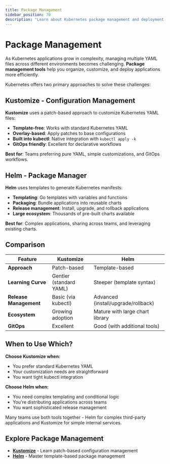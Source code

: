 ```yaml
---
title: Package Management
sidebar_position: 70
description: "Learn about Kubernetes package management and deployment tools - Kustomize and Helm."
---
```


# Package Management

As Kubernetes applications grow in complexity, managing multiple YAML files across different environments becomes challenging. **Package management tools** help you organize, customize, and deploy applications more efficiently.

Kubernetes offers two primary approaches to solve these challenges:

## Kustomize - Configuration Management
**Kustomize** uses a patch-based approach to customize Kubernetes YAML files:

- **Template-free**: Works with standard Kubernetes YAML
- **Overlay-based**: Apply patches to base configurations  
- **Built into kubectl**: Native integration with `kubectl apply -k`
- **GitOps friendly**: Excellent for declarative workflows

**Best for**: Teams preferring pure YAML, simple customizations, and GitOps workflows.

## Helm - Package Manager
**Helm** uses templates to generate Kubernetes manifests:

- **Templating**: Go templates with variables and functions
- **Packaging**: Bundle applications into reusable charts
- **Release management**: Install, upgrade, and rollback applications
- **Large ecosystem**: Thousands of pre-built charts available

**Best for**: Complex applications, sharing across teams, and leveraging existing charts.

## Comparison

| Feature | Kustomize | Helm |
|---------|-----------|------|
| **Approach** | Patch-based | Template-based |
| **Learning Curve** | Gentler (standard YAML) | Steeper (template syntax) |
| **Release Management** | Basic (via kubectl) | Advanced (install/upgrade/rollback) |
| **Ecosystem** | Growing adoption | Mature with large chart library |
| **GitOps** | Excellent | Good (with additional tools) |

## When to Use Which?

**Choose Kustomize when:**
- You prefer standard Kubernetes YAML
- Your customization needs are straightforward  
- You want tight kubectl integration

**Choose Helm when:**
- You need complex templating and conditional logic
- You're distributing applications across teams
- You want sophisticated release management

Many teams use both tools together - Helm for complex third-party applications and Kustomize for simple internal services.

## Explore Package Management

- **[Kustomize](./kustomize)** - Learn patch-based configuration management
- **[Helm](./helm)** - Master template-based package management